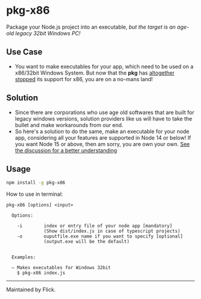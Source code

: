 # pkg-x86
Package your Node.js project into an executable, *but the target is an age-old legacy 32bit Windows PC!*

## Use Case

- You want to make executables for your app, which need to be used on a x86/32bit Windows System. But now that the **pkg** has [altogether stopped](https://github.com/vercel/pkg/issues/1634#issuecomment-1141919208) its support for x86, you are on a no-mans land!

## Solution

- Since there are corporations who use age old softwares that are built for legacy windows versions, solution providers like us will have to take the bullet and make workarounds from our end.
- So here's a solution to do the same, make an executable for your node app, considering all your features are supported in Node 14 or below! If you want Node 15 or above, then am sorry, you are own your own. [See the discussion for a better understanding](https://github.com/vercel/pkg-fetch/pull/173)

## Usage

```sh
npm install -g pkg-x86
```

How to use in terminal:
```console
pkg-x86 [options] <input>

  Options:

    -i        index or entry file of your node app [mandatory] 
              (Show dist/index.js in case of typescript projects)
    -o        ouputfile.exe name if you want to specify [optional]
              (output.exe will be the default)


  Examples:

  – Makes executables for Windows 32bit
    $ pkg-x86 index.js
```
---

Maintained by Flick.